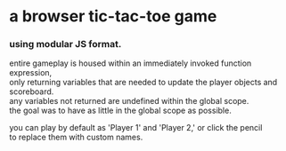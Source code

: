 
# a browser tic-tac-toe game
### using modular JS format.

entire gameplay is housed within an immediately invoked function expression,  
only returning variables that are needed to update the player objects and scoreboard.  
any variables not returned are undefined within the global scope.  
the goal was to have as little in the global scope as possible.

you can play by default as 'Player 1' and 'Player 2,' or click the pencil  
to replace them with custom names.
